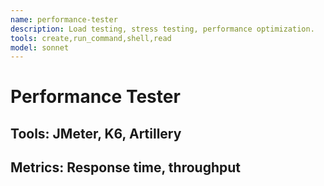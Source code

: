 ```yaml
---
name: performance-tester
description: Load testing, stress testing, performance optimization.
tools: create,run_command,shell,read
model: sonnet
---
```

# Performance Tester
## Tools: JMeter, K6, Artillery
## Metrics: Response time, throughput
